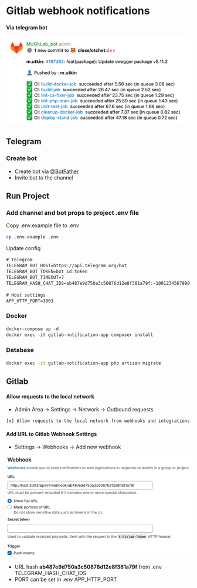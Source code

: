 # Gitlab webhook notifications
#### Via telegram bot

![title](storage/app/public/example.png)

## Telegram
### Create bot
- Create bot via [@BotFather](https://telegram.me/BotFather) 
- Invite bot to the channel

## Run Project

### Add channel and bot props to project .env file

Copy .env.example file to .env
```bash
cp .env.example .env
```

Update config
```dotenv
# Telegram
TELEGRAM_BOT_HOST=https://api.telegram.org/bot
TELEGRAM_BOT_TOKEN=bot_id:token
TELEGRAM_BOT_TIMEOUT=7
TELEGRAM_HASH_CHAT_IDS=ab487e9d750a3c50876d12e8f381a79f:-1001234567890;some_hash_2:some_chat_id_2

# Host settings
APP_HTTP_PORT=3003
```

### Docker
```dockerfile
docker-compose up -d
docker exec -it gitlab-notification-app composer install
```

### Database
```bash
docker exec -it gitlab-notification-app php artisan migrate
```

## Gitlab

#### Allow requests to the local network

- Admin Area -> Settings -> Network -> Outbound requests
```
[x] Allow requests to the local network from webhooks and integrations
```

#### Add URL to Gitlab Webhook Settings

- Settings ->  Webhooks  ->  Add new webhook

![title](storage/app/public/webhook.png)


- URL hash **ab487e9d750a3c50876d12e8f381a79f** from .env TELEGRAM_HASH_CHAT_IDS
- PORT can be set in .env APP_HTTP_PORT
